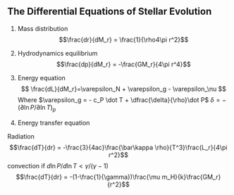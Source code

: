 ## The Differential Equations of Stellar Evolution
1. Mass distribution
$$\frac{dr}{dM_r} = \frac{1}{\rho4\pi r^2}$$
2. Hydrodynamics equilibrium
$$\frac{dp}{dM_r} = -\frac{GM_r}{4\pi r^4}$$
3. Energy equation
$$ \frac{dL}{dM_r}=\varepsilon_N + \varepsilon_g - \varepsilon_\nu $$
Where 
$\varepsilon_g = - c_P \dot T + \dfrac{\delta}{\rho}\dot P$
$\delta = -(\partial \ln P/\partial \ln T)_p$

4. Energy transfer equation

Radiation
$$\frac{dT}{dr} = -\frac{3}{4ac}\frac{\bar\kappa \rho}{T^3}\frac{L_r}{4\pi r^2}$$
convection if $d\ln P/d\ln T < \gamma/(\gamma - 1)$
$$\frac{dT}{dr} = -(1-\frac{1}{\gamma})\frac{\mu m_H}{k}\frac{GM_r}{r^2}$$
